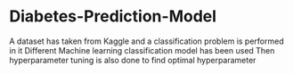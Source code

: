# Diabetes-Prediction-Model
A dataset has taken from Kaggle and a classification problem is performed in it
Different Machine learning classification model has been used
Then hyperparameter tuning is also done to find optimal hyperparameter
